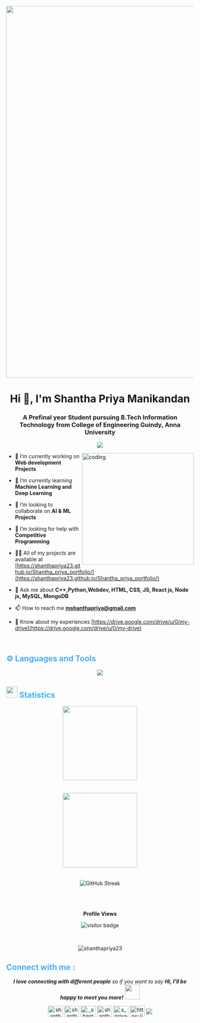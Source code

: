 <p align="center">
<img width=1000 src="https://i.pinimg.com/564x/41/7c/62/417c6272d5856068eeb52e453681d5b3.jpg">
</p>
<h1 align="center">Hi 👋, I'm Shantha Priya Manikandan</h1>
<h3 align="center">A Prefinal year Student pursuing B.Tech Information Technology from College of Engineering Guindy, Anna University</h3>
<p align="center">
  <a href="https://github.com/DenverCoder1/readme-typing-svg"><img src="https://readme-typing-svg.herokuapp.com?font=Calibri&weight=1000&size=40&lines=Web+Developer;Tech+Enthusiaist;Artist;Movie+Buff;&center=true&width=500&height=60"></a>
</p>

<img align="right" alt="coding" width="300" src="https://cdn.dribbble.com/users/1364029/screenshots/16093268/media/68e82a7fb4904614a9066d6b540c14b2.gif">

- 🔭 I’m currently working on **Web development Projects**

- 🌱 I’m currently learning **Machine Learning and Deep Learning**

- 👯 I’m looking to collaborate on **AI & ML Projects**

- 🤝 I’m looking for help with **Competitive Programming**

- 👨‍💻 All of my projects are available at [https://shanthapriya23.github.io/Shantha_priya_portfolio/](https://shanthapriya23.github.io/Shantha_priya_portfolio/)

- 💬 Ask me about **C++,Python,Webdev, HTML, CSS, JS, React js, Node js, MySQL, MongoDB**

- 📫 How to reach me **mshanthapriya@gmail.com**

- 📄 Know about my experiences [https://drive.google.com/drive/u/0/my-drive](https://drive.google.com/drive/u/0/my-drive)
<br>
<h2 style="color: #44AEFB">⚙️ Languages and Tools</h2>

<p align="center">
  <a href="https://skillicons.dev">
    <img src="https://skillicons.dev/icons?i=c,cpp,python,java,html,css,js,bootstrap,php,react,nodejs,expressjs,mysql,postgresql,mongodb,git,linux,figma,visualstudio,wordpress&theme=dark" />
  </a>
</p>
<!-- Statistics -->

<h2 style="color: #44AEFB"><img src="https://media4.giphy.com/media/MIGbtLZoVjbl0bYbAd/giphy.gif?cid=ecf05e472t2h0i8d7dcjaoau9iqtchhr899hxmpxzzgc7lyw&rid=giphy.gif" width="30"> Statistics</h2>

<!-- ![stats_banner](https://user-images.githubusercontent.com/78341798/194534778-d662496c-ae00-4e8d-ae9b-b90912054e7f.gif) -->

<!-- <img style="height: 12rem; width: 100rem;" align="center" src="https://user-images.githubusercontent.com/78341798/194534778-d662496c-ae00-4e8d-ae9b-b90912054e7f.gif" />
<br><br> -->

<div class="stats" align="center">
<div align="center" >
  <img height=200 align="center" src="https://github-readme-stats-sigma-five.vercel.app/api?username=Shanthapriya23&show_icons=true&count_private=true&theme=radical" />
</div>
<br><br>

<div align="center">
  <img height=200 align="center" src="https://github-readme-stats.vercel.app/api/top-langs/?username=Shanthapriya23&show_icons=true&theme=radical&card_width=500" />
</div>
<br><br>

<div align="center"><img src="https://streak-stats.demolab.com?user=Shanthapriya23&theme=radical" alt="GitHub Streak" /></div>
<br>


</div>
<br><br>
<p align="center"><b>Profile Views</b></p>
<p align="center"><img src="https://profile-counter.glitch.me/%7BShantha2310%7D/count.svg" alt="visitor badge"/></p>
<br>

<p align="center"><img src="https://github-readme-stats.vercel.app/api/top-langs?username=shanthapriya23&show_icons=true&locale=en&layout=compact" alt="shanthapriya23" /></p>


<h2 style="color: #44AEFB">Connect with me :</h2>
<p align="center"><em><b>I love connecting with different people</b> so if you want to say <b>Hi, I'll be happy to meet you more!</b></em> <img src="https://user-images.githubusercontent.com/74038190/241763891-7bb1e704-6026-48f9-8435-2f4d40101348.gif" width="40"></p>
<p align="center">
<a href="https://linkedin.com/in/shantha-priya-manikandan-3b506821b" target="blank"><img align="center" src="https://raw.githubusercontent.com/rahuldkjain/github-profile-readme-generator/master/src/images/icons/Social/linked-in-alt.svg" alt="shantha-priya-manikandan-3b506821b" height="30" width="40" /></a>
<a href="https://kaggle.com/shanthapriya" target="blank"><img align="center" src="https://raw.githubusercontent.com/rahuldkjain/github-profile-readme-generator/master/src/images/icons/Social/kaggle.svg" alt="shanthapriya" height="30" width="40" /></a>
<a href="https://instagram.com/_shanthapriya_23" target="blank"><img align="center" src="https://raw.githubusercontent.com/rahuldkjain/github-profile-readme-generator/master/src/images/icons/Social/instagram.svg" alt="_shanthapriya_23" height="30" width="40" /></a>
<a href="https://www.hackerrank.com/shantha_priya" target="blank"><img align="center" src="https://raw.githubusercontent.com/rahuldkjain/github-profile-readme-generator/master/src/images/icons/Social/hackerrank.svg" alt="shantha_priya" height="30" width="40" /></a>
<a href="https://www.leetcode.com/s_priya_m/" target="blank"><img align="center" src="https://raw.githubusercontent.com/rahuldkjain/github-profile-readme-generator/master/src/images/icons/Social/leet-code.svg" alt="s_priya_m/" height="30" width="40" /></a>
<a href="https://auth.geeksforgeeks.org/user/https://auth.geeksforgeeks.org/user/mshanthapriya" target="blank"><img align="center" src="https://raw.githubusercontent.com/rahuldkjain/github-profile-readme-generator/master/src/images/icons/Social/geeks-for-geeks.svg" alt="https://auth.geeksforgeeks.org/user/mshanthapriya" height="30" width="40" /></a>
<a href="mailto:mshanthapriya@gmail.com" target="blank"><img align="center" src="https://img.shields.io/badge/Gmail-D14836?style=for-the-badge&logo=gmail&logoColor=white" /></a>
</p>
    


